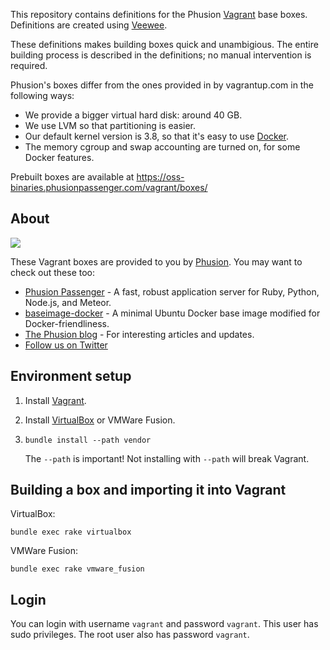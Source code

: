 This repository contains definitions for the Phusion [Vagrant](http://www.vagrantup.com/) base boxes. Definitions are created using [Veewee](https://github.com/jedi4ever/veewee).

These definitions makes building boxes quick and unambigious. The entire building process is described in the definitions; no manual intervention is required.

Phusion's boxes differ from the ones provided in by vagrantup.com in the following ways:

 * We provide a bigger virtual hard disk: around 40 GB.
 * We use LVM so that partitioning is easier.
 * Our default kernel version is 3.8, so that it's easy to use [Docker](http://www.docker.io/).
 * The memory cgroup and swap accounting are turned on, for some Docker features.

Prebuilt boxes are available at https://oss-binaries.phusionpassenger.com/vagrant/boxes/

## About

[<img src="http://www.phusion.nl/assets/logo.png">](http://www.phusion.nl/)

These Vagrant boxes are provided to you by [Phusion](http://www.phusion.nl/). You may want to check out these too:

 * [Phusion Passenger](https://www.phusionpassenger.com/) - A fast, robust application server for Ruby, Python, Node.js, and Meteor.
 * [baseimage-docker](https://github.com/phusion/baseimage-docker) - A minimal Ubuntu Docker base image modified for Docker-friendliness.
 * [The Phusion blog](http://blog.phusion.nl) - For interesting articles and updates.
 * [Follow us on Twitter](https://twitter.com/phusion_nl)

## Environment setup

 1. Install [Vagrant](http://www.vagrantup.com/).
 2. Install [VirtualBox](https://www.virtualbox.org/) or VMWare Fusion.
 3. `bundle install --path vendor`

    The `--path` is important! Not installing with `--path` will break Vagrant.

## Building a box and importing it into Vagrant

VirtualBox:

    bundle exec rake virtualbox

VMWare Fusion:

    bundle exec rake vmware_fusion

## Login

You can login with username `vagrant` and password `vagrant`. This user has sudo privileges. The root user also has password `vagrant`.
